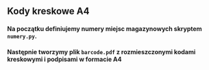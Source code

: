 ## Kody kreskowe A4


#### Na początku definiujemy numery miejsc magazynowych skryptem `numery.py`.
#### Następnie tworzymy plik `barcode.pdf` z rozmieszczonymi kodami kreskowymi i podpisami w formacie A4
